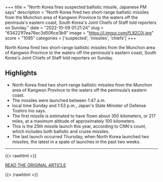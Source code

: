 +++
title = "North Korea fires suspected ballistic missile, Japanese PM says"
description = "North Korea fired two short-range ballistic missiles from the Munchon area of Kangwon Province to the waters off the peninsula's eastern coast, South Korea's Joint Chiefs of Staff told reporters on Sunday."
date = "2022-10-09 01:21:24"
slug = "634221f7ea76ec3d506ce3b9"
image = "https://i.imgur.com/fL82C0j.jpg"
score = "1095"
categories = ['suspected', 'missiles', 'chiefs']
+++

North Korea fired two short-range ballistic missiles from the Munchon area of Kangwon Province to the waters off the peninsula's eastern coast, South Korea's Joint Chiefs of Staff told reporters on Sunday.

## Highlights

- North Korea fired two short-range ballistic missiles from the Munchon area of Kangwon Province to the waters off the peninsula’s eastern coast.
- The missiles were launched between 1:47 a.m.
- local time Sunday and 1:53 p.m., Japan's State Minister of Defense Toshiro Ino says.
- The first missile is estimated to have flown about 350 kilometers, or 217 miles, at a maximum altitude of approximately 100 kilometers.
- This is the 25th missile launch this year, according to CNN's count, which includes both ballistic and cruise missiles.
- The last launch occurred Thursday, when North Korea launched two missiles, the latest in a spate of launches in the past two weeks.

---

{{< rawhtml >}}
  <p class="article-category">
    <a target="_blank" href="https://www.cnn.com/2022/10/08/asia/north-korea-missile-launch/index.html">READ THE ORIGINAL ARTICLE</a>
  </p>
{{< /rawhtml >}}
